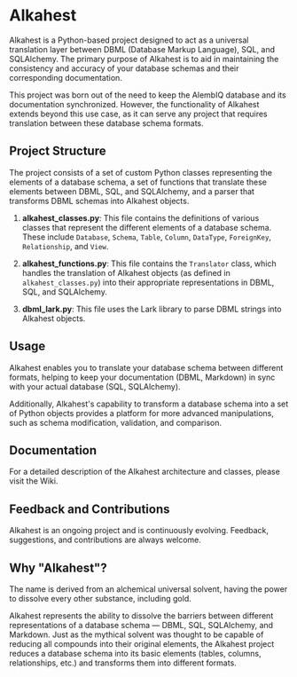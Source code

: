 
# Alkahest

Alkahest is a Python-based project designed to act as a universal translation layer between DBML (Database Markup Language), SQL, and SQLAlchemy. The primary purpose of Alkahest is to aid in maintaining the consistency and accuracy of your database schemas and their corresponding documentation. 

This project was born out of the need to keep the AlembIQ database and its documentation synchronized. However, the functionality of Alkahest extends beyond this use case, as it can serve any project that requires translation between these database schema formats.

## Project Structure

The project consists of a set of custom Python classes representing the elements of a database schema, a set of functions that translate these elements between DBML, SQL, and SQLAlchemy, and a parser that transforms DBML schemas into Alkahest objects.

1. **alkahest_classes.py**: This file contains the definitions of various classes that represent the different elements of a database schema. These include `Database`, `Schema`, `Table`, `Column`, `DataType`, `ForeignKey`, `Relationship`, and `View`.

2. **alkahest_functions.py**: This file contains the `Translator` class, which handles the translation of Alkahest objects (as defined in `alkahest_classes.py`) into their appropriate representations in DBML, SQL, and SQLAlchemy.

3. **dbml_lark.py**: This file uses the Lark library to parse DBML strings into Alkahest objects.

## Usage

Alkahest enables you to translate your database schema between different formats, helping to keep your documentation (DBML, Markdown) in sync with your actual database (SQL, SQLAlchemy). 

Additionally, Alkahest's capability to transform a database schema into a set of Python objects provides a platform for more advanced manipulations, such as schema modification, validation, and comparison.

## Documentation

For a detailed description of the Alkahest architecture and classes, please visit the Wiki.

## Feedback and Contributions

Alkahest is an ongoing project and is continuously evolving. Feedback, suggestions, and contributions are always welcome.

## Why "Alkahest"?

The name is derived from an alchemical universal solvent, having the power to dissolve every other substance, including gold.

Alkahest represents the ability to dissolve the barriers between different representations of a database schema — DBML, SQL, SQLAlchemy, and Markdown. Just as the mythical solvent was thought to be capable of reducing all compounds into their original elements, the Alkahest project reduces a database schema into its basic elements (tables, columns, relationships, etc.) and transforms them into different formats.
